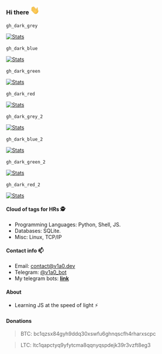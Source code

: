 ### Hi there <img src="https://github.com/v1a0/v1a0/blob/master/hi-hand.gif" width="25px">

`gh_dark_grey`

[![Stats](https://github-readme-stats.vercel.app/api?username=v1a0&title_color=c9d1d9&icon_color=c9d1d9&text_color=c9d1d9&bg_color=0d1117&border_color=c9d1d9&show_icons=true)](https://github.com/v1a0?tab=repositories)

`gh_dark_blue`

[![Stats](https://github-readme-stats.vercel.app/api?username=v1a0&title_color=79c0ff&icon_color=79c0ff&text_color=c9d1d9&bg_color=0d1117&border_color=79c0ff&show_icons=true)](https://github.com/v1a0?tab=repositories)

`gh_dark_green`

[![Stats](https://github-readme-stats.vercel.app/api?username=v1a0&title_color=56d364&icon_color=56d364&text_color=c9d1d9&bg_color=0d1117&border_color=56d364&show_icons=true)](https://github.com/v1a0?tab=repositories)

`gh_dark_red`

[![Stats](https://github-readme-stats.vercel.app/api?username=v1a0&title_color=f85149&icon_color=f85149&text_color=f85149&bg_color=0d1117&border_color=f85149&show_icons=true)](https://github.com/v1a0?tab=repositories)

`gh_dark_grey_2`

[![Stats](https://github-readme-stats.vercel.app/api?username=v1a0&title_color=c9d1d9&icon_color=c9d1d9&text_color=c9d1d9&bg_color=161b22&border_color=c9d1d9&show_icons=true)](https://github.com/v1a0?tab=repositories)

`gh_dark_blue_2`

[![Stats](https://github-readme-stats.vercel.app/api?username=v1a0&title_color=79c0ff&icon_color=79c0ff&text_color=c9d1d9&bg_color=111d2e&border_color=79c0ff&show_icons=true)](https://github.com/v1a0?tab=repositories)

`gh_dark_green_2`

[![Stats](https://github-readme-stats.vercel.app/api?username=v1a0&title_color=56d364&icon_color=56d364&text_color=c9d1d9&bg_color=101f1b&border_color=56d364&show_icons=true)](https://github.com/v1a0?tab=repositories)

`gh_dark_red_2`

[![Stats](https://github-readme-stats.vercel.app/api?username=v1a0&title_color=f85149&icon_color=f85149&text_color=f85149&bg_color=36181c&border_color=f85149&show_icons=true)](https://github.com/v1a0?tab=repositories)


#### Cloud of tags for HRs 🕵️

* Programming Languages: Python, Shell, JS.
* Databases: SQLite.
* Misc: Linux, TCP/IP

#### Contact info 📫 

* Email: [contact@v1a0.dev](mailto:contact@v1a0.dev) 
* Telegram: [@v1a0_bot](https://t.me/v1a0_bot)
* My telegram bots: [__link__](https://github.com/V1A0/Telegram-bots)

#### About

* Learning JS at the speed of light ⚡


#### Donations
> BTC: bc1qzsx84gyh9ddq30xswfu6ghnqscfh4rharxscpc

> LTC: ltc1qapctyq9yfytcma8qqnyqspdejk39r3vzft8eg3
